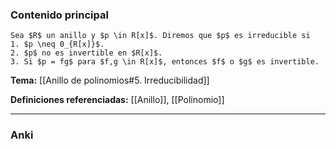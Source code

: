 ### Contenido principal

```ad-Formal
Sea $R$ un anillo y $p \in R[x]$. Diremos que $p$ es irreducible si
1. $p \neq 0_{R[x]}$.
2. $p$ no es invertible en $R[x]$.
3. Si $p = fg$ para $f,g \in R[x]$, entonces $f$ o $g$ es invertible.
```

**Tema:** [[Anillo de polinomios#5. Irreducibilidad]]

**Definiciones referenciadas:** [[Anillo]], [[Polinomio]]

---
### Anki
